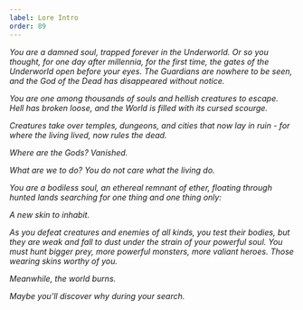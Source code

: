 ```yaml
---
label: Lore Intro
order: 89
---
```


*You are a damned soul, trapped forever in the Underworld. Or so you thought, for one day after millennia, for the first time, the gates of the Underworld open before your eyes. The Guardians are nowhere to be seen, and the God of the Dead has disappeared without notice.*

*You are one among thousands of souls and hellish creatures to escape. Hell has broken loose, and the World is filled with its cursed scourge.*

*Creatures take over temples, dungeons, and cities that now lay in ruin - for where the living lived, now rules the dead.* 

*Where are the Gods? Vanished.* 

*What are we to do? You do not care what the living do.* 

*You are a bodiless soul, an ethereal remnant of ether, floating through hunted lands searching for one thing and one thing only:* 

*A new skin to inhabit.*

*As you defeat creatures and enemies of all kinds, you test their bodies, but they are weak and fall to dust under the strain of your powerful soul. You must hunt bigger prey, more powerful monsters, more valiant heroes.  Those wearing skins worthy of you.*

*Meanwhile, the world burns.* 

*Maybe you’ll discover why during your search.*
